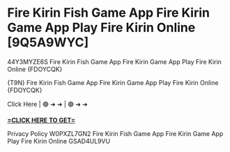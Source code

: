 # Fire Kirin Fish Game App Fire Kirin Game App Play Fire Kirin Online [9Q5A9WYC]

44Y3MYZE6S Fire Kirin Fish Game App Fire Kirin Game App Play Fire Kirin Online {FDOYCQK}

{T9N} Fire Kirin Fish Game App Fire Kirin Game App Play Fire Kirin Online {FDOYCQK}

Click Here | 🟢 ➜ ➜ | 🟢 ➜ ➜ 

**[=CLICK HERE TO GET=](https://www.google.com/url?q=https%3A%2F%2Fappbitly.com%2FLsGaa)**

Privacy Policy W0PXZL7GN2 Fire Kirin Fish Game App Fire Kirin Game App Play Fire Kirin Online GSAD4UL9VU

